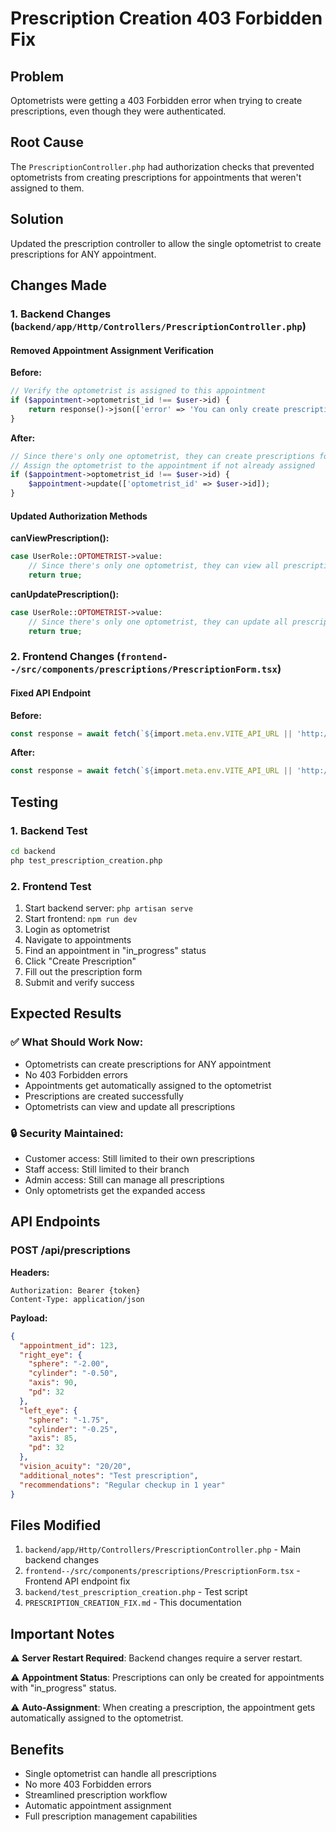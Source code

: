 # Prescription Creation 403 Forbidden Fix

## Problem
Optometrists were getting a 403 Forbidden error when trying to create prescriptions, even though they were authenticated.

## Root Cause
The `PrescriptionController.php` had authorization checks that prevented optometrists from creating prescriptions for appointments that weren't assigned to them.

## Solution
Updated the prescription controller to allow the single optometrist to create prescriptions for ANY appointment.

## Changes Made

### 1. Backend Changes (`backend/app/Http/Controllers/PrescriptionController.php`)

#### Removed Appointment Assignment Verification
**Before:**
```php
// Verify the optometrist is assigned to this appointment
if ($appointment->optometrist_id !== $user->id) {
    return response()->json(['error' => 'You can only create prescriptions for your own appointments'], 403);
}
```

**After:**
```php
// Since there's only one optometrist, they can create prescriptions for any appointment
// Assign the optometrist to the appointment if not already assigned
if ($appointment->optometrist_id !== $user->id) {
    $appointment->update(['optometrist_id' => $user->id]);
}
```

#### Updated Authorization Methods
**canViewPrescription():**
```php
case UserRole::OPTOMETRIST->value:
    // Since there's only one optometrist, they can view all prescriptions
    return true;
```

**canUpdatePrescription():**
```php
case UserRole::OPTOMETRIST->value:
    // Since there's only one optometrist, they can update all prescriptions
    return true;
```

### 2. Frontend Changes (`frontend--/src/components/prescriptions/PrescriptionForm.tsx`)

#### Fixed API Endpoint
**Before:**
```typescript
const response = await fetch(`${import.meta.env.VITE_API_URL || 'http://localhost:8000/api'}/test-prescriptions-create`, {
```

**After:**
```typescript
const response = await fetch(`${import.meta.env.VITE_API_URL || 'http://localhost:8000/api'}/prescriptions`, {
```

## Testing

### 1. Backend Test
```bash
cd backend
php test_prescription_creation.php
```

### 2. Frontend Test
1. Start backend server: `php artisan serve`
2. Start frontend: `npm run dev`
3. Login as optometrist
4. Navigate to appointments
5. Find an appointment in "in_progress" status
6. Click "Create Prescription"
7. Fill out the prescription form
8. Submit and verify success

## Expected Results

### ✅ What Should Work Now:
- Optometrists can create prescriptions for ANY appointment
- No 403 Forbidden errors
- Appointments get automatically assigned to the optometrist
- Prescriptions are created successfully
- Optometrists can view and update all prescriptions

### 🔒 Security Maintained:
- Customer access: Still limited to their own prescriptions
- Staff access: Still limited to their branch
- Admin access: Still can manage all prescriptions
- Only optometrists get the expanded access

## API Endpoints

### POST /api/prescriptions
**Headers:**
```
Authorization: Bearer {token}
Content-Type: application/json
```

**Payload:**
```json
{
  "appointment_id": 123,
  "right_eye": {
    "sphere": "-2.00",
    "cylinder": "-0.50",
    "axis": 90,
    "pd": 32
  },
  "left_eye": {
    "sphere": "-1.75",
    "cylinder": "-0.25",
    "axis": 85,
    "pd": 32
  },
  "vision_acuity": "20/20",
  "additional_notes": "Test prescription",
  "recommendations": "Regular checkup in 1 year"
}
```

## Files Modified

1. `backend/app/Http/Controllers/PrescriptionController.php` - Main backend changes
2. `frontend--/src/components/prescriptions/PrescriptionForm.tsx` - Frontend API endpoint fix
3. `backend/test_prescription_creation.php` - Test script
4. `PRESCRIPTION_CREATION_FIX.md` - This documentation

## Important Notes

⚠️ **Server Restart Required**: Backend changes require a server restart.

⚠️ **Appointment Status**: Prescriptions can only be created for appointments with "in_progress" status.

⚠️ **Auto-Assignment**: When creating a prescription, the appointment gets automatically assigned to the optometrist.

## Benefits

- Single optometrist can handle all prescriptions
- No more 403 Forbidden errors
- Streamlined prescription workflow
- Automatic appointment assignment
- Full prescription management capabilities
